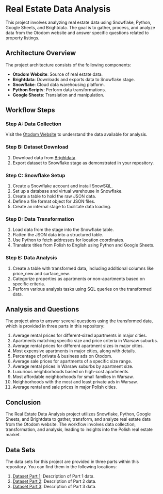 # Real Estate Data Analysis

This project involves analyzing real estate data using Snowflake, Python, Google Sheets, and Brightdata. The goal is to gather, process, and analyze data from the Otodom website and answer specific questions related to property listings.

## Architecture Overview

The project architecture consists of the following components:

- **Otodom Website**: Source of real estate data.
- **Brightdata**: Downloads and exports data to Snowflake stage.
- **Snowflake**: Cloud data warehousing platform.
- **Python Scripts**: Perform data transformations.
- **Google Sheets**: Translation and manipulation.

## Workflow Steps

### Step A: Data Collection

Visit the [Otodom Website](https://www.otodom.pl/) to understand the data available for analysis.

### Step B: Dataset Download

1. Download data from [Brightdata](https://brightdata.com/).
2. Export dataset to Snowflake stage as demonstrated in your repository.

### Step C: Snowflake Setup

1. Create a Snowflake account and install SnowSQL.
2. Set up a database and virtual warehouse in Snowflake.
3. Create a table to hold the raw JSON data.
4. Define a file format object for JSON files.
5. Create an internal stage to facilitate data loading.

### Step D: Data Transformation

1. Load data from the stage into the Snowflake table.
2. Flatten the JSON data into a structured table.
3. Use Python to fetch addresses for location coordinates.
4. Translate titles from Polish to English using Python and Google Sheets.

### Step E: Data Analysis

1. Create a table with transformed data, including additional columns like price_new and surface_new.
2. Categorize properties as apartments or non-apartments based on specific criteria.
3. Perform various analysis tasks using SQL queries on the transformed data.

## Analysis and Questions

The project aims to answer several questions using the transformed data, which is provided in three parts in this repository:

1. Average rental prices for different-sized apartments in major cities.
2. Apartments matching specific size and price criteria in Warsaw suburbs.
3. Average rental prices for different apartment sizes in major cities.
4. Most expensive apartments in major cities, along with details.
5. Percentage of private & business ads on Otodom.
6. Average sale prices for apartments of a specific size range.
7. Average rental prices in Warsaw suburbs by apartment size.
8. Luxurious neighborhoods based on high-cost apartments.
9. Most affordable neighborhoods for small families in Warsaw.
10. Neighborhoods with the most and least private ads in Warsaw.
11. Average rental and sale prices in major Polish cities.

## Conclusion

The Real Estate Data Analysis project utilizes Snowflake, Python, Google Sheets, and Brightdata to gather, transform, and analyze real estate data from the Otodom website. The workflow involves data collection, transformation, and analysis, leading to insights into the Polish real estate market.

## Data Sets

The data sets for this project are provided in three parts within this repository. You can find them in the following locations:

1. [Dataset Part 1](Sample_ORG_Dataset_Part1): Description of Part 1 data.
2. [Dataset Part 2](Sample_ORG_Dataset_Part2): Description of Part 2 data.
3. [Dataset Part 3](Sample_ORG_Dataset_Part3): Description of Part 3 data.



